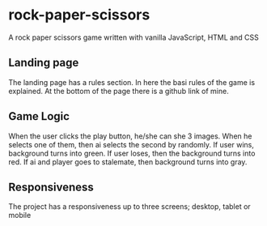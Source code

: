 # rock-paper-scissors
A rock paper scissors game written with vanilla JavaScript, HTML and CSS

## Landing page
The landing page has a rules section. In here the basi rules of the game is explained.
At the bottom of the page there is a github link of mine.

## Game Logic
When the user clicks the play button, he/she can she 3 images. When he selects one of them, then ai selects the second by randomly. If user wins, background turns into green. If user loses, then the background turns into red. If ai and player goes to stalemate, then background turns into gray.

## Responsiveness
The project has a responsiveness up to three screens; desktop, tablet or mobile
